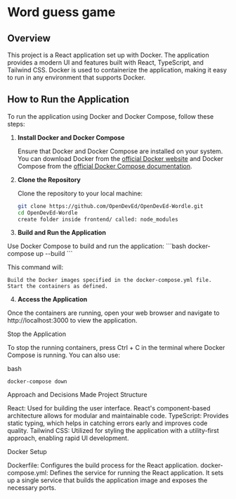 # Word guess game

## Overview

This project is a React application set up with Docker. The application provides a modern UI and features built with React, TypeScript, and Tailwind CSS. Docker is used to containerize the application, making it easy to run in any environment that supports Docker.

## How to Run the Application

To run the application using Docker and Docker Compose, follow these steps:

1. **Install Docker and Docker Compose**

   Ensure that Docker and Docker Compose are installed on your system. You can download Docker from the [official Docker website](https://www.docker.com/get-started) and Docker Compose from the [official Docker Compose documentation](https://docs.docker.com/compose/install/).

2. **Clone the Repository**

   Clone the repository to your local machine:

   ```bash
   git clone https://github.com/OpenDevEd/OpenDevEd-Wordle.git
   cd OpenDevEd-Wordle
   create folder inside frontend/ called: node_modules   
   
3. **Build and Run the Application**

  Use Docker Compose to build and run the application:
  \```bash
  docker-compose up --build \```
  
This command will:

    Build the Docker images specified in the docker-compose.yml file.
    Start the containers as defined.


4. **Access the Application**

Once the containers are running, open your web browser and navigate to http://localhost:3000 to view the application.

Stop the Application

To stop the running containers, press Ctrl + C in the terminal where Docker Compose is running. You can also use:

bash

    docker-compose down

Approach and Decisions Made
Project Structure

React: Used for building the user interface. React's component-based architecture allows for modular and maintainable code.
TypeScript: Provides static typing, which helps in catching errors early and improves code quality.
Tailwind CSS: Utilized for styling the application with a utility-first approach, enabling rapid UI development.

Docker Setup

Dockerfile: Configures the build process for the React application.
docker-compose.yml: Defines the service for running the React application.
  It sets up a single service that builds the application image and exposes the necessary ports.
